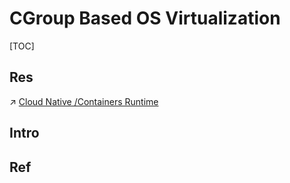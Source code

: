 # CGroup Based OS Virtualization

[TOC]



## Res
↗ [Cloud Native /Containers Runtime](../../../../../Software%20Engineering/☁️%20Cloud%20Native/🏂%20OS%20Level%20Virtualization%20&%20Containers%20Technology/🐋%20Container%20Products/Container%20Products.md) 



## Intro


## Ref

